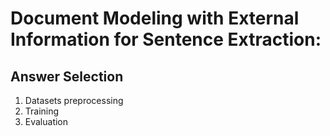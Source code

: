 # Document Modeling with External Information for Sentence Extraction:
## Answer Selection

1. Datasets preprocessing
2. Training
3. Evaluation
